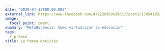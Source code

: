 ```yaml
---
date: "2020-04-13T00:00:00Z"
external_link: https://www.facebook.com/472228869635617/posts/1305419322983230/
image:
  focal_point: Smart
summary: "MetaDocencia: Cómo virtualizar la educación"
tags:
  - prensa
title: La Pampa Noticias
---
```

